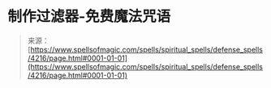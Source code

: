 <!--yml

分类：未分类

日期：2024年06月12日 18:37:54

-->

# 制作过滤器-免费魔法咒语

> 来源：[https://www.spellsofmagic.com/spells/spiritual_spells/defense_spells/4216/page.html#0001-01-01](https://www.spellsofmagic.com/spells/spiritual_spells/defense_spells/4216/page.html#0001-01-01)
